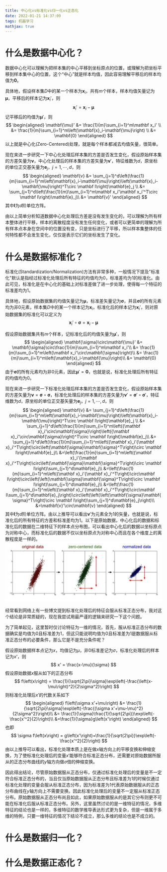 ```yaml
---
title: 中心化vs标准化vs归一化vs正态化
date: 2022-01-21 14:37:09
tags: 机器学习
mathjax: true
---
```


# 什么是数据中心化？

数据中心化可以理解为把样本集的中心平移到坐标原点的位置，或理解为把坐标平移到样本集中心的位置，这个“中心”就是样本均值，因此容易理解平移后的样本均值为$\mathbf{0}$。

具体地，假设样本集$D$中的某一个样本为$\mathbf{x}_i$，共有$m$个样本，样本均值矢量记为$\mathbf{\mu}$，平移后的样本记为$\mathbf x_i'$，则
$$
\mathbf x_i' = \mathbf{x}_i-\mathbf{\mu}
$$
记平移后的均值为$\mathbf{\mu}'$，则
$$
\begin{aligned}
\mathbf{\mu}' &= \frac{1}{m}\sum_{i=1}^m\mathbf x_i' \\
&= \frac{1}{m}\sum_{i=1}^m\left(\mathbf{x}_i-\mathbf{\mu}\right) \\
&= \mathbf{0}
\end{aligned}
$$
以上就是中心化(Zero-Centered)处理，就是每个样本都减去均值矢量，很简单。

现在来进一步研究一下中心化处理后样本集的方差是否发生变化，假设原始样本集的方差矢量为$\mathbf{v}$，中心化处理后的样本集的方差矢量为$\mathbf{v}'$，特征维数为$d$，原坐标的单位正交基矢量为$\mathbf{e}_j$，$j=1,\cdots,d$，则
$$
\begin{aligned}
\mathbf{v} &= \sum_{j=1}^d\left(\frac{1}{m}\sum_{i=1}^m\left(\mathbf{x}_i-\mathbf{\mu}\right)\left(\mathbf{x}_i-\mathbf{\mu}\right)^T\circ \mathbf I\right)\mathbf{e}_j \\
&= \sum_{j=1}^d\left(\frac{1}{m}\sum_{i=1}^m\mathbf x_i'\mathbf x_i'^T\circ \mathbf I\right)\mathbf{e}_j\\
&= \mathbf{v}'
\end{aligned}
$$
其中$\mathbf I$为$d$阶单位方阵。

由以上简单分析知道数据中心化处理后方差是没有发生变化的，可以理解为所有样本整体进行平移，样本的离散程度没有发生任何变化，或者可以更简单的理解为所有样本点本身在空间中的位置没有变，只是坐标进行了平移，所以样本集整体的任何特性都不会发生变化，仅仅是表示它们的坐标发生了变化。

# 什么是数据标准化？

标准化(Standardization/Normalization)方法有非常多种，一般情况下提及"标准化"默认是指经过标准化处理后所有特征的均值均为$0$，标准差均为$1$的标准化。由此可见，标准化是在中心化的基础上对标准差做了进一步处理，使得每一个特征的标准差均为$1$。

具体地，假设原始数据集的均值矢量记为$\mathbf{\mu}$，标准差矢量记为$\mathbf{\sigma}$，并且$\mathbf{\sigma}$的所有元素均为非$0$元素，样本集$D$中的某一个样本记为$\mathbf{x}_i$，标准化后的样本记为$\mathbf{x}_i'$，则对原始数据集的标准化可以定义为
$$
\mathbf {x}_i'\circ\mathbf{\sigma} = \mathbf{x}_i-\mathbf{\mu}
$$

假设原始数据集共有$m$个样本，记标准化后的均值矢量为$\mathbf{\mu}'$，则
$$
\begin{aligned}
\mathbf{\sigma}\circ\mathbf{\mu}' &= \mathbf{\sigma}\circ\frac{1}{m}\sum_{i=1}^m\mathbf x_i'\\
&= \frac{1}{m}\sum_{i=1}^m\left(\mathbf x_i'\circ\mathbf{\sigma}\right)\\
&= \frac{1}{m}\sum_{i=1}^m\left(\mathbf{x}_i-\mathbf{\mu}\right)\\
&= \mathbf{0}
\end{aligned}
$$
由于$\mathbf{\sigma}$的所有元素均为非$0$元素，因此$\mathbf{\mu}'=\mathbf{0}$，也就是说，标准化处理后所有特征的均值均为$0$。

现在来进一步研究一下标准化处理后样本集的方差是否发生变化，假设原始样本集的方差矢量为$\mathbf{v}=\mathbf{\sigma}\circ\mathbf{\sigma}$，标准化处理后的样本集的方差矢量为$\mathbf{v}'=\mathbf{\sigma}'\circ\mathbf{\sigma}'$，特征维数为$d$，原坐标的单位正交基矢量为$\mathbf{e}_j$，$j=1,\cdots,d$，则
$$
\begin{aligned}
\mathbf{v} &= \sum_{j=1}^d\left(\frac{1}{m}\sum_{i=1}^m\left(\mathbf{x}_i-\mathbf{\mu}\right)\left(\mathbf{x}_i-\mathbf{\mu}\right)^T\circ \mathbf I\right)\mathbf{e}_j \\
&= \sum_{j=1}^d\left(\frac{1}{m}\sum_{i=1}^m\left({\mathbf x}_i'\circ\mathbf{\sigma}\right)\left({\mathbf x}_i'\circ\mathbf{\sigma}\right)^T\circ \mathbf I\right)\mathbf{e}_j\\
&= \sum_{j=1}^d\left(\frac{1}{m}\sum_{i=1}^m\left({\mathbf x}_i'{\mathbf x}_i'^T\right)\circ\left(\mathbf{\sigma}\mathbf{\sigma}^T\right)\circ \mathbf I\right)\mathbf{e}_j\\
&=\left(\frac{1}{m}\sum_{i=1}^m\left({\mathbf x}_i'{\mathbf x}_i'^T\right)\circ\left(\mathbf{\sigma}\mathbf{\sigma}^T\right)\circ \mathbf I\right)\sum_{j=1}^d\mathbf{e}_j\\
&=\left(\frac{1}{m}\sum_{i=1}^m\left({\mathbf x}_i'{\mathbf x}_i'^T\right)\circ\mathbf I\right)\circ\left(\left(\mathbf{\sigma}\mathbf{\sigma}^T\right)\circ \mathbf I\right)\sum_{j=1}^d\mathbf{e}_j\\
&=\left(\frac{1}{m}\sum_{i=1}^m\left({\mathbf x}_i'{\mathbf x}_i'^T\right)\circ\mathbf I\sum_{j=1}^d\mathbf{e}_j\right)\circ\left(\left(\left(\mathbf{\sigma}\mathbf{\sigma}^T\right)\circ \mathbf I\right)\sum_{j=1}^d\mathbf{e}_j\right)\\
&=\mathbf{v}'\circ\mathbf{v}
\end{aligned}
$$
其中$\mathbf I$为$d$阶单位方阵。由以上推导可以看出$\mathbf{v}'$为元素全为$1$的矢量，也就是说，标准化后的所有特征的方差和标准差均为$1$。以下是原始数据，中心化后的数据和标准化后的数据在二维特征下的样本点分布图，可以看出中心化后的数据以坐标原点为对称中心，而标准化后的数据不仅以坐标原点为对称中心而且在各个维度上的离散程度是一样的。
![image-20220124111332166](image-20220124111332166.png)

经常看到网络上有一些博文提到标准化处理后的特征会服从标准正态分布，我对这个结论是非常质疑的，现在我尝试用最严谨的逻辑来研究一下这个问题。

为了简单起见，这里暂时仅讨论特征为一维的情况，首先，服从标准正态分布的数据确实是均值为$0$且标准差为$1$，但这只能说明均值为$0$且标准差为$1$是数据服从标准正态分布的必要条件，那么它是不是充分条件呢？

假设原始数据样本点记为$x$，均值记为$\mu$，非$0$标准差记为$\sigma$，标准化处理后的样本记为$x’$，则
$$
x' = \frac{x-\mu}{\sigma}
$$
假设原始数据$x$服从如下的正态分布
$$
f\left(x\right) = \frac{1}{\sqrt{2\pi}\sigma}\exp\left(-\frac{\left(x-\mu\right)^2}{2\sigma^2}\right)
$$
则标准化处理后$x'$的代数关系如下
$$
\begin{aligned}
f\left(\sigma x'+\mu\right) &= \frac{1}{\sqrt{2\pi}\sigma}\exp\left(-\frac{(\sigma x'+\mu-\mu)^2}{2\sigma^2}\right)\\
&= \frac{1}{\sigma}\frac{1}{\sqrt{2\pi}}\exp\left(-\frac{x'^2}{2}\right)\\
&=\frac{1}{\sigma}g\left(x'\right)
\end{aligned}
$$
也即
$$
\sigma f\left(x\right) = g\left(x'\right)=\frac{1}{\sqrt{2\pi}}\exp\left(-\frac{x'^2}{2}\right)
$$
由以上推导可以看出，标准化处理本质上是在做$x$轴方向上的平移变换和伸缩变换，为了使标准化处理后的变量$x'$能够符合标准正态分布，还需要对原始数据所服从的正态分布曲线的$y$轴方向做$\sigma$倍的伸缩变换。

因此得出结论，尽管原始数据服从正态分布，仅通过标准化处理后的变量是不一定符合标准正态分布的，当且仅当原始数据服从正态分布且标准差为$1$的时候仅通过标准化处理的变量会服从标准正态分布，因为标准差为$1$代表原始数据服从的正态分布曲线在$y$轴方向上不需要变换。因此标准化处理后的变量不一定服从标准正态分布。原始数据服从正态分布尚且如此，如果原始数据服从的是其它分布则更不可能在标准化后服从标准正态分布。另外，这里虽然讨论的是一维特征的情况，多维特征的结论也是一样的，多维特征的数学推导表达形式更为复杂，但是一维属于多维的特例，只要一维特征的情况下结论不成立，那么多维的结论也是不成立的。

# 什么是数据归一化？



# 什么是数据正态化？

